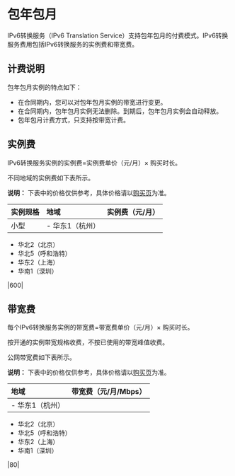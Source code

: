 # 包年包月

IPv6转换服务（IPv6 Translation Service）支持包年包月的付费模式。IPv6转换服务费用包括IPv6转换服务的实例费和带宽费。

## 计费说明

包年包月实例的特点如下：

-   在合同期内，您可以对包年包月实例的带宽进行变更。
-   在合同期内，包年包月实例无法删除。到期后，包年包月实例会自动释放。
-   包年包月计费方式，只支持按带宽计费。

## 实例费

IPv6转换服务实例的实例费=实例费单价（元/月）× 购买时长。

不同地域的实例费如下表所示。

**说明：** 下表中的价格仅供参考，具体价格请以[购买页](https://common-buy.aliyun.com/?commodityCode=ipv6trans_pre#/buy)为准。

|实例规格|地域|实例费（元/月）|
|:---|:-|:-------|
|小型|-   华东1（杭州）
-   华北2（北京）
-   华北5（呼和浩特）
-   华东2（上海）
-   华南1（深圳）

|600|

## 带宽费

每个IPv6转换服务实例的带宽费=带宽费单价（元/月）× 购买时长。

按开通的实例带宽规格收费，不按已使用的带宽峰值收费。

公网带宽费如下表所示。

**说明：** 下表中的价格仅供参考，具体价格请以[购买页](https://common-buy.aliyun.com/?commodityCode=ipv6trans_pre#/buy)为准。

|地域|带宽费（元/月/Mbps）|
|:-|:------------|
|-   华东1（杭州）
-   华北2（北京）
-   华北5（呼和浩特）
-   华东2（上海）
-   华南1（深圳）

|80|

